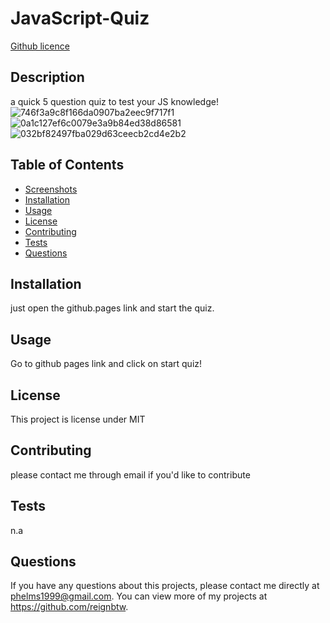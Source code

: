 # JavaScript-Quiz
  [Github licence](http://img.shields.io/badge/license-MIT-blue.svg)
  ## Description 
  a quick 5 question quiz to test your JS knowledge!
   ![746f3a9c8f166da0907ba2eec9f717f1](https://user-images.githubusercontent.com/112448428/225824749-f862c639-a073-471f-9c69-ce736ebd569b.png)
   ![0a1c127ef6c0079e3a9b84ed38d86581](https://user-images.githubusercontent.com/112448428/225825009-4923eb19-6e79-4b3a-bf34-f43ce39caea0.png)
   ![032bf82497fba029d63ceecb2cd4e2b2](https://user-images.githubusercontent.com/112448428/225825016-92d92550-ac29-419e-bfaa-fd7b6522ff38.png)

  ## Table of Contents
  * [Screenshots](#Screenshots)
  * [Installation](#installation)
  * [Usage](#usage)
  * [License](#license)
  * [Contributing](#contributing)
  * [Tests](#tests)
  * [Questions](#questions)
 

  
  ## Installation 
  just open the github.pages link and start the quiz.
  ## Usage 
  Go to github pages link and click on start quiz!
  ## License 
  This project is license under MIT
  ## Contributing 
  please contact me through email if you'd like to contribute
  ## Tests
  n.a
  ## Questions
  If you have any questions about this projects, please contact me directly at phelms1999@gmail.com. You can view more of my projects at https://github.com/reignbtw.
  
